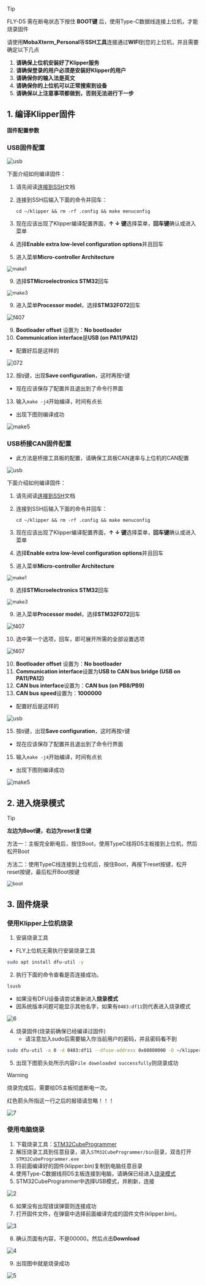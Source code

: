 

> [!TIP]
> FLY-D5 需在断电状态下按住 **BOOT键** 后，使用Type-C数据线连接上位机，才能烧录固件

请使用**MobaXterm_Personal**等**SSH工具**连接通过**WIFI**到您的上位机，并且需要确定以下几点

1. **请确保上位机安装好了Klipper服务**
2. **请确保登录的用户必须是安装好Klipper的用户**
3. **请确保你的输入法是英文**
4. **请确保你的上位机可以正常搜索到设备**
5. **请确保以上注意事项都做到，否则无法进行下一步**

## 1. 编译Klipper固件

**固件配置参数**

<!-- tabs:start -->

### ****USB固件配置****

![usb](../../images/boards/fly_d5/usb.png)

下面介绍如何编译固件：

1. 请先阅读[连接到SSH](/introduction/conntossh "点击即可跳转")文档

2. 连接到SSH后输入下面的命令并回车：

   ```
   cd ~/klipper && rm -rf .config && make menuconfig
   ```

3. 现在应该出现了Klipper编译配置界面，**↑ ↓ 键**选择菜单，**回车键**确认或进入菜单

4. 选择**Enable extra low-level configuration options**并且回车

5. 进入菜单**Micro-controller Architecture**

<img src="../../images/firmware/make1.png" alt="make1" style="zoom:90%;" />

9. 选择**STMicroelectronics STM32**回车

<img src="../../images/firmware/make3.png" alt="make3" style="zoom:90%;" />

9. 进入菜单**Processor model**，选择**STM32F072**回车

![f407](../../images/boards/fly_d5/f072.jpg)

9. **Bootloader offset** 设置为：**No bootloader**
10. **Communication interface**是**USB (on PA11/PA12)**

* 配置好后是这样的

![072](../../images/boards/fly_d5/usb.png)

12. 按```Q```键，出现**Save configuration**，这时再按```Y```键

* 现在应该保存了配置并且退出到了命令行界面

13. 输入```make -j4```开始编译，时间有点长

* 出现下图则编译成功

![make5](../../images/firmware/make5.png)

### ****USB桥接CAN固件配置****

* 此方法是桥接工具板的配置，请确保工具板CAN速率与上位机的CAN配置

![usb](../../images/boards/fly_d5/can.png)

下面介绍如何编译固件：

1. 请先阅读[连接到SSH](/introduction/conntossh "点击即可跳转")文档

2. 连接到SSH后输入下面的命令并回车：

   ```
   cd ~/klipper && rm -rf .config && make menuconfig
   ```

3. 现在应该出现了Klipper编译配置界面，**↑ ↓ 键**选择菜单，**回车键**确认或进入菜单

4. 选择**Enable extra low-level configuration options**并且回车

5. 进入菜单**Micro-controller Architecture**

<img src="../../images/firmware/make1.png" alt="make1" style="zoom:90%;" />

9. 选择**STMicroelectronics STM32**回车

<img src="../../images/firmware/make3.png" alt="make3" style="zoom:90%;" />

9. 进入菜单**Processor model**，选择**STM32F072**回车

![f407](../../images/boards/fly_d5/f072.jpg)

10. 选中第一个选项，回车，即可展开所需的全部设置选项

![f407](../../images/boards/fly_d5/f072.jpg)

10. **Bootloader offset** 设置为：**No bootloader**
11. **Communication interface**设置为**USB to CAN bus bridge (USB on PA11/PA12)**
12. **CAN bus  interface**设置为：**CAN bus (on PB8/PB9)**
13. **CAN bus speed**设置为：**1000000**

* 配置好后是这样的

![usb](../../images/boards/fly_d5/can.png)

15. 按```Q```键，出现**Save configuration**，这时再按```Y```键

* 现在应该保存了配置并且退出到了命令行界面

15. 输入```make -j4```开始编译，时间有点长

* 出现下图则编译成功

![make5](../../images/firmware/make5.png)

<!-- tabs:end -->



## 2. 进入烧录模式

>[!TIP]
>
> **左边为Boot键，右边为reset复位键**
>
>方法一：主板完全断电后，按住Boot，使用TypeC线将D5主板接到上位机，然后松开Boot
>
>方法二：使用TypeC线连接到上位机后，按住Boot，再按下reset按键，松开reset按键，最后松开Boot按键

<img src="../../images/boards/fly_d5/boot.png" alt="boot" style="zoom:90%;" />



## 3. 固件烧录

<!-- tabs:start -->

### **使用Klipper上位机烧录**

1. 安装烧录工具

* FLY上位机无需执行安装烧录工具

```bash
sudo apt install dfu-util -y
```

2. 执行下面的命令查看是否连接成功。

```bash
lsusb
```

* 如果没有DFU设备请尝试重新进入**烧录模式**
* 因系统版本问题可能显示其他名字，如果有`0483:df11`则代表进入烧录模式

![6](../../images/boards/fly_sht36_42/6.png ":no-zooom")

4. 烧录固件(烧录前确保已经编译过固件)
   * 请注意加入sudo后需要输入你当前用户的密码，并且密码看不到

```bash
sudo dfu-util -a 0 -d 0483:df11 --dfuse-address 0x08000000 -D ~/klipper/out/klipper.bin
```

5. 出现下图箭头处所示内容``File downloaded successfully``则烧录成功

>[!Warning]
>
>烧录完成后，需要给D5主板彻底断电一次。
>
>红色箭头所指这一行之后的报错请忽略！！！

![7](../../images/boards/fly_super8_pro/dfu.png ":no-zooom")

### **使用电脑烧录**

1. 下载烧录工具：[STM32CubeProgrammer](https://cdn.mellow.klipper.cn/Utils/STM32CubeProgrammer.zip '点击即可下载')
2. 解压烧录工具到任意目录，进入`STM32CubeProgrammer/bin`目录，双击打开`STM32CubeProgrammer.exe`
3. 将前面编译好的固件(klipper.bin)复制到电脑任意目录
4. 使用Type-C数据线将D5主板连接到电脑，请确保已经进入[烧录模式](/board/fly_d5/flash?id=_2-进入烧录模式 "点击即可跳转")
5. STM32CubeProgrammer中选择USB模式，并刷新，连接

![2](../../images/boards/fly_sht36_42/2.png ":no-zooom")

6. 如果没有出现错误弹窗则连接成功
7. 打开固件文件，在弹窗中选择前面编译完成的固件文件(klipper.bin)。

![3](../../images/boards/fly_sht36_42/3.png ":no-zooom")

8. 确认页面有内容，不是00000。然后点击**Download**

![4](../../images/boards/fly_sht36_42/4.png ":no-zooom")

9. 出现图中就是烧录成功

![5](../../images/boards/fly_sht36_42/5.png ":no-zooom")

<!-- tabs:end -->

